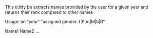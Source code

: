 This utility bn extracts names provided by the user for a given year and returns their rank compared to other names

Usage:
bn "year" "assigned gender: f|F|m|M|b|B"

Name1 Name2 ...
